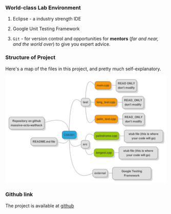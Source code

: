 ### World-class Lab Environment

1. Eclipse - a industry strength IDE

2. Google Unit Testing Framework

3. `Git` - for version control and opportunities for **mentors** (_far and near, and the world over_) to give you expert advice. 

### Structure of Project
Here's a map of the files in this project, and pretty much self-explanatory. 

![Image](img/directory_map.png?raw=true)


### Github link
The project is available at [github](https://github.com/kgashok/massive-octo-wallhack)



